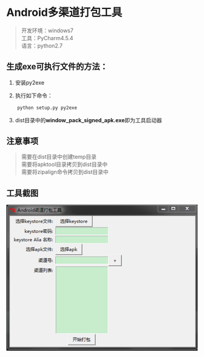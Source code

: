 # Android多渠道打包工具
> 开发环境：windows7<br/>
> 工具：PyCharm4.5.4<br/>
> 语言：python2.7<br/>

## 生成exe可执行文件的方法：
1. 安装py2exe

2. 执行如下命令：
```python
    python setup.py py2exe
```
3. dist目录中的**window_pack_signed_apk.exe**即为工具启动器

## 注意事项
> 需要在dist目录中创建temp目录<br/>
> 需要将apktool目录拷贝到dist目录中<br/>
> 需要将zipalign命令拷贝到dist目录中<br/>

## 工具截图
![](./shot.png)
